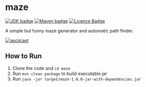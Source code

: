 # maze

[![JDK badge][jdk_badge]][jdk]
[![Maven badge][mvn_badge]][mvn]
[![Licence Badge][mit_badge]][mit]

[jdk_badge]: https://img.shields.io/badge/JDK-11-red?logo=java
[jdk]: https://jdk.java.net/java-se-ri/11
[mvn_badge]: https://img.shields.io/badge/Maven-3-red?logo=apachemaven
[mvn]: https://img.shields.io/badge/JDK-11-red?logo=java
[mit_badge]: https://img.shields.io/github/license/chaiyan0216/maze?color=blue
[mit]: https://github.com/chaiyan0216/maze/blob/main/LICENSE

A simple but funny maze generator and automatic path finder.

[![asciicast](https://asciinema.org/a/Nguy3vZCQprO9xfaZuL5ObywR.svg)](https://asciinema.org/a/Nguy3vZCQprO9xfaZuL5ObywR)

## How to Run

1. Clone the code and `cd maze`
2. Run `mvn clean package` to build executable jar
3. Run `java -jar target/maze-1.0.0-jar-with-dependencies.jar`
